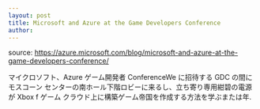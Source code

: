 ```yaml
---
layout: post
title: Microsoft and Azure at the Game Developers Conference 
author: 
---
```

source: https://azure.microsoft.com/blog/microsoft-and-azure-at-the-game-developers-conference/

マイクロソフト、Azure ゲーム開発者 ConferenceWe に招待する GDC の間にモスコーン センターの南ホール下階ロビーに来るし、立ち寄り専用紺碧の電源が Xbox f ゲーム クラウド上に構築ゲーム帝国を作成する方法を学ぶまたは年.